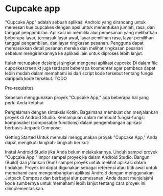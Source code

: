 Cupcake app
=================================

"Cupcake App" adalah sebuah aplikasi Android yang dirancang untuk memesan kue cupcakes dengan opsi untuk menentukan jumlah, rasa, dan tanggal pengambilan. 
Aplikasi ini memiliki alur pemesanan yang melibatkan beberapa layar, termasuk layar awal, layar pemilihan rasa, layar pemilihan tanggal pengambilan, dan layar ringkasan pesanan. Pengguna dapat memasukkan detail pesanan mereka dan melihat ringkasan pesanan sebelum mengirimkannya ke aplikasi lain untuk diproses lebih lanjut. 

Itulah merupakan deskripsi singkat mengenai aplikasi cupcake 
Di dalam file cupcakescreen.kt juga terdapat beberapa koomentar agar pembaca dapat lebih mudah dalam memahami isi dari script kode tersebut tentang fungsi daripada kode tersebut.
TODO


Pre-requisites

Sebelum menggunakan proyek "Cupcake App," ada beberapa hal yang perlu Anda ketahui:

Pengalaman dengan sintaksis Kotlin.
Bagaimana membuat dan menjalankan proyek di Android Studio.
Kemampuan dalam membuat fungsi-fungsi komposabel (composable functions) dalam pengembangan aplikasi berbasis Jetpack Compose.


Getting Started
Untuk memulai menggunakan proyek "Cupcake App," Anda dapat mengikuti langkah-langkah berikut:

Instal Android Studio jika Anda belum melakukannya.
Unduh sampel proyek "Cupcake App."
Impor sampel proyek ke dalam Android Studio.
Bangun (Build) dan jalankan (Run) sampel proyek untuk melihat aplikasi dalam tindakan.
Proyek ini dapat digunakan sebagai referensi atau titik awal untuk memahami cara mengembangkan aplikasi Android dengan menggunakan Jetpack Compose dan berbagai alur pemesanan. Anda dapat menjelajahi kode sumbernya untuk memahami lebih lanjut tentang cara proyek ini diimplementasikan.

